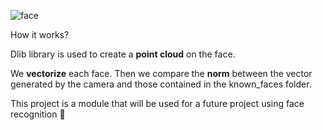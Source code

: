 
![face](images/face_recognition.gif)

How it works? 

Dlib library is used to create a **point cloud** on the face. 

We **vectorize** each face. Then we compare the **norm** between the vector generated by the camera and those contained in the known_faces folder.

This project is a module that will be used for a future project using face recognition 🚀 
